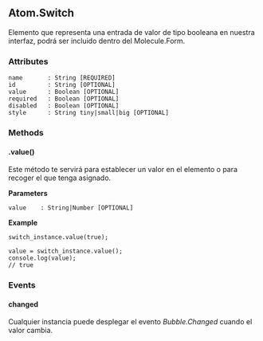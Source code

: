 ## Atom.Switch
Elemento que representa una entrada de valor de tipo booleana en nuestra interfaz, podrá ser incluido dentro del Molecule.Form.

### Attributes

```
name       : String [REQUIRED]
id         : String [OPTIONAL]
value      : Boolean [OPTIONAL]
required   : Boolean [OPTIONAL]
disabled   : Boolean [OPTIONAL]
style      : String tiny|small|big [OPTIONAL]
```

### Methods

#### .value()
Este método te servirá para establecer un valor en el elemento o para recoger el que tenga asignado.

**Parameters**

```
value    : String|Number [OPTIONAL]
```
**Example**

```
switch_instance.value(true);

value = switch_instance.value();
console.log(value);
// true
```

### Events


#### changed
Cualquier instancia puede desplegar el evento *Bubble.Changed* cuando el valor cambia.
